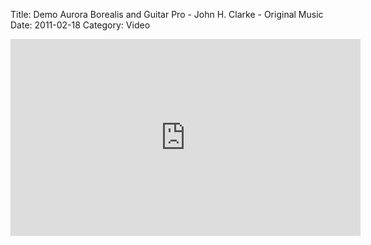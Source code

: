 Title: Demo Aurora Borealis and Guitar Pro - John H. Clarke - Original Music
Date: 2011-02-18
Category: Video

<iframe width="560" height="315" src="https://www.youtube.com/embed/JhBy0amitYM" title="YouTube video player" frameborder="0" allow="accelerometer; autoplay; clipboard-write; encrypted-media; gyroscope; picture-in-picture" allowfullscreen></iframe>

